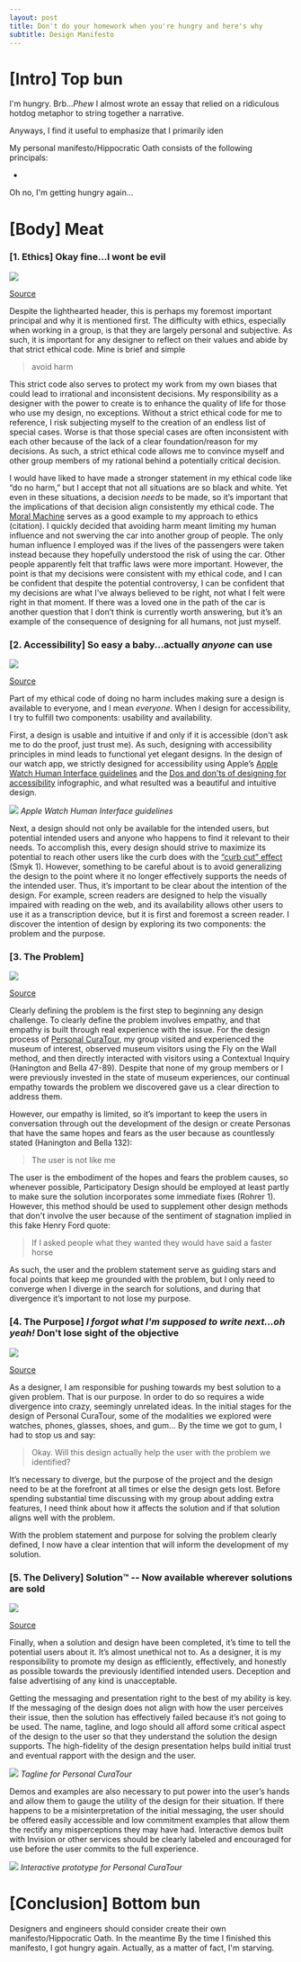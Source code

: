 ```yaml
---
layout: post
title: Don't do your homework when you're hungry and here's why 
subtitle: Design Manifesto 
---
```


# [Intro] Top bun

I'm hungry. Brb...*Phew* I almost wrote an essay that relied on a ridiculous hotdog metaphor to string together a narrative.

Anyways, I find it useful to emphasize that I primarily iden

My personal manifesto/Hippocratic Oath consists of the following principals:

- 
Oh no, I'm getting hungry again...

# [Body] Meat
### [1. Ethics] Okay fine...I wont be evil
![](/img/Ethics.jpg)

[Source](https://www.google.com/url?sa=t&rct=j&q=&esrc=s&source=web&cd=16&cad=rja&uact=8&ved=2ahUKEwic_raFx4XfAhWDTN8KHZLLD34QFjAPegQIABAB&url=https%3A%2F%2Fwww.123rf.com%2Fphoto_37665467_businessman.html&usg=AOvVaw00b5vA55Tv9pRnF_brliKI)

Despite the lighthearted header, this is perhaps my foremost important principal and why it is mentioned first. The difficulty with ethics, especially when working in a group, is that they are largely personal and subjective. As such, it is important for any designer to reflect on their values and abide by that strict ethical code. Mine is brief and simple

> avoid harm

This strict code also serves to protect my work from my own biases that could lead to irrational and inconsistent decisions. My responsibility as a designer with the power to create is to enhance the quality of life for those who use my design, no exceptions. Without a strict ethical code for me to reference, I risk subjecting myself to the creation of an endless list of special cases. Worse is that those special cases are often inconsistent with each other because of the lack of a clear foundation/reason for my decisions. As such, a strict ethical code allows me to convince myself and other group members of my rational behind a potentially critical decision.

I would have liked to have made a stronger statement in my ethical code like “do no harm,” but I accept that not all situations are so black and white. Yet even in these situations, a decision *needs* to be made, so it’s important that the implications of that decision align consistently my ethical code. The [Moral Machine](http://moralmachine.mit.edu) serves as a good example to my approach to ethics (citation). I quickly decided that avoiding harm meant limiting my human influence and not swerving the car into another group of people. The only human influence I employed was if the lives of the passengers were taken instead because they hopefully understood the risk of using the car. Other people apparently felt that traffic laws were more important. However, the point is that my decisions were consistent with my ethical code, and I can be confident that despite the potential controversy, I can be confident that my decisions are what I’ve always believed to be right, not what I felt were right in that moment. If there was a loved one in the path of the car is another question that I don’t think is currently worth answering, but it’s an example of the consequence of designing for all humans, not just myself.

### [2. Accessibility] So easy a baby...actually *anyone* can use
![](/img/Accessibility.jpg)

[Source](https://www.google.com/url?sa=i&rct=j&q=&esrc=s&source=images&cd=&cad=rja&uact=8&ved=2ahUKEwiQlK6Rw4XfAhXhct8KHQYqDPgQjRx6BAgBEAU&url=https%3A%2F%2Fwww.ilovepdf.com%2Ffeatures&psig=AOvVaw1-c9w4DI5pvNUEbi6Dw1sC&ust=1543990527847852)

Part of my ethical code of doing no harm includes making sure a design is available to everyone, and I mean *everyone*. When I design for accessibility, I try to fulfill two components:  usability and availability. 

First, a design is usable and intuitive if and only if it is accessible (don't ask me to do the proof, just trust me). As such, designing with accessibility principles in mind leads to functional yet elegant designs. In the design of our watch app, we strictly designed for accessibility using Apple’s [Apple Watch Human Interface guidelines](https://developer.apple.com/design/human-interface-guidelines/watchos/overview/themes/) and the [Dos and don'ts of designing for accessibility](https://www.google.com/url?q=https%3A%2F%2Fglow.williams.edu%2Ffiles%2F133121172%2Fdownload%3Fdownload_frd%3D1&sa=D&sntz=1&usg=AFQjCNETPD8zlkhx97yLnOXTp0N6UcqlCA) infographic, and what resulted was a beautiful and intuitive design. 

![](/img/Accessibility1.png)
*Apple Watch Human Interface guidelines*

Next, a design should not only be available for the intended users, but potential intended users and anyone who happens to find it relevant to their needs. To accomplish this, every design should strive to maximize its potential to reach other users like the curb does with the [“curb cut” effect](https://theblog.adobe.com/design-with-accessibility-in-mind-the-pour-methodology/) (Smyk 1). However, something to be careful about is to avoid generalizing the design to the point where it no longer effectively supports the needs of the intended user. Thus, it’s important to be clear about the intention of the design. For example, screen readers are designed to help the visually impaired with reading on the web, and its availability allows other users to use it as a transcription device, but it is first and foremost a screen reader. I discover the intention of design by exploring its two components: the problem and the purpose.

### [3. The Problem] 
![](/img/Problem.gif)

[Source](https://www.google.com/url?sa=i&rct=j&q=&esrc=s&source=images&cd=&cad=rja&uact=8&ved=2ahUKEwi3ov2yx4XfAhWxUt8KHdY0CC8QjRx6BAgBEAU&url=https%3A%2F%2Fwww.memecenter.com%2Ffun%2F632766%2Fwhat-seems-to-be-the-officer-problem&psig=AOvVaw26UdqXX638761JMtkLL2ZD&ust=1543991689159057)

Clearly defining the problem is the first step to beginning any design challenge. To clearly define the problem involves empathy, and that empathy is built through real experience with the issue. For the design process of [Personal CuraTour](https://krtejeda.github.io/PersonalCuraTour/), my group visited and experienced the museum of interest, observed museum visitors using the Fly on the Wall method, and then directly interacted with visitors using a Contextual Inquiry (Hanington and Bella 47-89). Despite that none of my group members or I were previously invested in the state of museum experiences, our continual empathy towards the problem we discovered gave us a clear direction to address them. 

However, our empathy is limited, so it’s important to keep the users in conversation through out the development of the design or create Personas that have the same hopes and fears as the user because as countlessly stated (Hanington and Bella 132):

> The user is not like me

The user is the embodiment of the hopes and fears the problem causes, so whenever possible, Participatory Design should be employed at least partly to make sure the solution incorporates some immediate fixes (Rohrer 1). However, this method should be used to supplement other design methods that don't involve the user because of the sentiment of stagnation implied in this fake Henry Ford quote: 

> If I asked people what they wanted they would have said a faster horse

As such, the user and the problem statement serve as guiding stars and focal points that keep me grounded with the problem, but I only need to converge when I diverge in the search for solutions, and during that divergence it’s important to not lose my purpose.

### [4. The Purpose] *I forgot what I'm supposed to write next...oh yeah!* Don't lose sight of the objective
![](/img/Purpose.jpg)

[Source](https://www.google.com/url?sa=i&rct=j&q=&esrc=s&source=images&cd=&cad=rja&uact=8&ved=2ahUKEwjUsIPQx4XfAhWCmOAKHSG7BEcQjRx6BAgBEAU&url=http%3A%2F%2Fwww.expatmakeupaddict.com%2F2015%2F08%2Fwhat-am-i-doing-blogger-identity-crisis.html&psig=AOvVaw0RARuhwybGcVcaPwjtgt2V&ust=1543991750191968)

As a designer, I am responsible for pushing towards my best solution to a given problem. That is our purpose. In order to do so requires a wide divergence into crazy, seemingly unrelated ideas. In the initial stages for the design of Personal CuraTour, some of the modalities we explored were watches, phones, glasses, shoes, and gum… By the time we got to gum, I had to stop us and say:

> Okay. Will this design actually help the user with the problem we identified?

It’s necessary to diverge, but the purpose of the project and the design need to be at the forefront at all times or else the design gets lost. Before spending substantial time discussing with my group about adding extra features, I need think about how it affects the solution and if that solution aligns well with the problem.

With the problem statement and purpose for solving the problem clearly defined, I now have a clear intention that will inform the development of my solution.

### [5. The Delivery] Solution™ -- Now available wherever solutions are sold
![](/img/Delivery.png)

[Source](https://www.google.com/url?sa=i&rct=j&q=&esrc=s&source=images&cd=&cad=rja&uact=8&ved=2ahUKEwj108H0x4XfAhVhhOAKHcryCMwQjRx6BAgBEAU&url=https%3A%2F%2Fknowyourmeme.com%2Fphotos%2F947750-spongebob-s-hype-stand&psig=AOvVaw2yDvWTC78fkarV1mUiSRTF&ust=1543991826704237)

Finally, when a solution and design have been completed, it’s time to tell the potential users about it. It’s almost unethical not to. As a designer, it is my responsibility to promote my design as efficiently, effectively, and honestly as possible towards the previously identified intended users. Deception and false advertising of any kind is unacceptable.

Getting the messaging and presentation right to the best of my ability is key. If the messaging of the design does not align with how the user perceives their issue, then the solution has effectively failed because it’s not going to be used. The name, tagline, and logo should all afford some critical aspect of the design to the user so that they understand the solution the design supports. The high-fidelity of the design presentation helps build initial trust and eventual rapport with the design and the user. 

![](/img/Delivery1.png)
*Tagline for Personal CuraTour*

Demos and examples are also necessary to put power into the user’s hands and allow them to gauge the utility of the design for their situation. If there happens to be a misinterpretation of the initial messaging, the user should be offered easily accessible and low commitment examples that allow them the rectify any misperceptions they may have had. Interactive demos built with Invision or other services should be clearly labeled and encouraged for use before the user commits to the full experience. 

![](/img/Delivery2.png)
*Interactive prototype for Personal CuraTour*

# [Conclusion] Bottom bun

Designers and engineers should consider create their own manifesto/Hippocratic Oath. In the meantime By the time I finished this manifesto, I got hungry again. Actually, as a matter of fact, I'm starving.  
